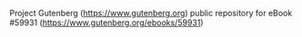 Project Gutenberg (https://www.gutenberg.org) public repository for
eBook #59931 (https://www.gutenberg.org/ebooks/59931)
